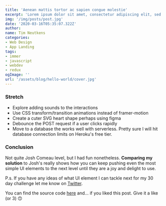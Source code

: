 ```yaml
---
title: 'Aenean mattis tortor ac sapien congue molestie'
excerpt: 'Lorem ipsum dolor sit amet, consectetur adipiscing elit, sed do eiusmod tempor incididunt ut labore et dolore magna aliqua. Praesent elementum facilisis leo vel fringilla est ullamcorper eget. At imperdiet dui accumsan sit amet nulla facilities morbi tempus.'
img: '/img/posts/post.jpg'
date: '2020-03-16T05:35:07.322Z'
author:
name: Tim Neutkens
categories:
- Web Design
- App Landing
tags:
- immer
- javascript
- webdev
- redux
ogImage: ''
url: '/assets/blog/hello-world/cover.jpg'
---
```


### Stretch

- Explore adding sounds to the interactions
- Use CSS transform/transition animations instead of framer-motion
- Create a cuter SVG heart shape perhaps using figma
- Debounce the POST request if a user clicks rapidly
- Move to a database the works well with serverless. Pretty sure I will hit database connection limits on Heroku's free tier.

### Conclusion

Not quite Josh Comeau level, but I had fun nonetheless. **Comparing my solution** to Josh's really shows how you can keep pushing even the most simple UI elements to the next level until they are a joy and delight to use.

P.s. If you have any ideas of what UI element I can tackle next for my 30 day challenge let me know on [Twitter](https://twitter.com/delba_oliveira).

You can find the source code [here](https://github.com/delbaoliveira/website/blob/main/ui/LikeButton.tsx) and... if you liked this post. Give it a like (or 3) 🙃